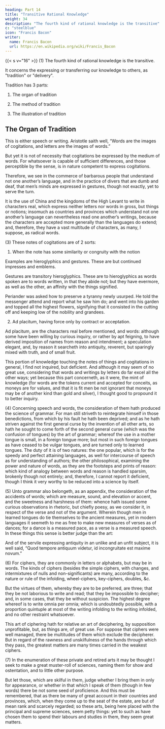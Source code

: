 ```yaml
---
heading: Part 14
title: "Transitive Rational Knowledge"
weight: 34
description: "The fourth kind of rational knowledge is the transitive"
c: "steelblue"
icon: "Francis Bacon"
writer:
  name: Francis Bacon
  url: https://en.wikipedia.org/wiki/Francis_Bacon
---
```



{{< s v="16" >}} (1) The fourth kind of rational knowledge is the transitive. 

It concerns the expressing or transferring our knowledge to others, as "tradition" or "delivery".  

Tradition has 3 parts:

1. The organ of tradition

2. The method of tradition

3. The illustration of tradition


## The Organ of Tradition 

<!-- (2) -->

This is either speech or writing. Aristotle saith well, “Words are the images of cogitations, and letters are the images of words.” 

But yet it is not of necessity that cogitations be expressed by the medium of words.  For whatsoever is capable of sufficient differences, and those perceptible by the sense, is in nature competent to express cogitations.  

Therefore, we see in the commerce of barbarous people that understand not one another’s language, and in the practice of divers that are dumb and deaf, that men’s minds are expressed in gestures, though not exactly, yet to serve the turn.  

It is the use of China and the kingdoms of the High Levant to write in characters real, which express neither letters nor words in gross, but things or notions; insomuch as countries and provinces which understand not one another’s language can nevertheless read one another’s writings, because the characters are accepted more generally than the languages do extend; and, therefore, they have a vast multitude of characters, as many, I suppose, as radical words.

(3) These notes of cogitations are of 2 sorts:

1. When the note has some similarity or congruity with the notion

Examples are hieroglyphics and gestures. These are but continued impresses and emblems. 

Gestures are transitory hieroglyphics. These are to hieroglyphics as words spoken are to words written, in that they abide not; but they have evermore, as well as the other, an affinity with the things signified.  

Periander was asked how to preserve a tyranny newly usurped. He told the messenger attend and report what he saw him do; and went into his garden and topped all the highest flowers, signifying that it consisted in the cutting off and keeping low of the nobility and grandees.

2. Ad placitum, having force only by contract or acceptation.  

Ad placitum, are the characters real before mentioned, and words: although some have been willing by curious inquiry, or rather by apt feigning, to have derived imposition of names from reason and intendment; a speculation elegant, and, by reason it searcheth into antiquity, reverent, but sparingly mixed with truth, and of small fruit.  

This portion of knowledge touching the notes of things and cogitations in general, I find not inquired, but deficient.  And although it may seem of no great use, considering that words and writings by letters do far excel all the other ways; yet because this part concerneth, as it were, the mint of knowledge (for words are the tokens current and accepted for conceits, as moneys are for values, and that it is fit men be not ignorant that moneys may be of another kind than gold and silver), I thought good to propound it to better inquiry.

(4) Concerning speech and words, the consideration of them hath produced the science of grammar.  For man still striveth to reintegrate himself in those benedictions, from which by his fault he hath been deprived; and as he hath striven against the first general curse by the invention of all other arts, so hath he sought to come forth of the second general curse (which was the confusion of tongues) by the art of grammar; whereof the use in a mother tongue is small, in a foreign tongue more; but most in such foreign tongues as have ceased to be vulgar tongues, and are turned only to learned tongues.  The duty of it is of two natures: the one popular, which is for the speedy and perfect attaining languages, as well for intercourse of speech as for understanding of authors; the other philosophical, examining the power and nature of words, as they are the footsteps and prints of reason: which kind of analogy between words and reason is handled sparsim, brokenly though not entirely; and, therefore, I cannot report it deficient, though I think it very worthy to be reduced into a science by itself.

(5) Unto grammar also belongeth, as an appendix, the consideration of the accidents of words; which are measure, sound, and elevation or accent, and the sweetness and harshness of them: whence hath issued some curious observations in rhetoric, but chiefly poesy, as we consider it, in respect of the verse and not of the argument.  Wherein though men in learned tongues do tie themselves to the ancient measures, yet in modern languages it seemeth to me as free to make new measures of verses as of dances; for a dance is a measured pace, as a verse is a measured speech.  In these things this sense is better judge than the art:

<!-- "Cœnæ fercula nostræ Mallem convivis quam placuisse cocis.” -->

And of the servile expressing antiquity in an unlike and an unfit subject, it is well said, “Quod tempore antiquum videtur, id incongruitate est maxime novum.”

(6) For ciphers, they are commonly in letters or alphabets, but may be in words.  The kinds of ciphers (besides the simple ciphers, with changes, and intermixtures of nulls and non-significants) are many, according to the nature or rule of the infolding, wheel-ciphers, key-ciphers, doubles, &c. 

But the virtues of them, whereby they are to be preferred, are three; that they be not laborious to write and read; that they be impossible to decipher; and, in some cases, that they be without suspicion.  The highest degree whereof is to write omnia per omnia; which is undoubtedly possible, with a proportion quintuple at most of the writing infolding to the writing infolded, and no other restraint whatsoever.  

This art of ciphering hath for relative an art of deciphering, by supposition unprofitable, but, as things are, of great use.  For suppose that ciphers were well managed, there be multitudes of them which exclude the decipherer.  But in regard of the rawness and unskilfulness of the hands through which they pass, the greatest matters are many times carried in the weakest ciphers.

(7) In the enumeration of these private and retired arts it may be thought I seek to make a great muster-roll of sciences, naming them for show and ostentation, and to little other purpose.  

But let those, which are skilful in them, judge whether I bring them in only for appearance, or whether in that which I speak of them (though in few words) there be not some seed of proficience.  And this must be remembered, that as there be many of great account in their countries and provinces, which, when they come up to the seat of the estate, are but of mean rank and scarcely regarded; so these arts, being here placed with the principal and supreme sciences, seem petty things: yet to such as have chosen them to spend their labours and studies in them, they seem great matters.



